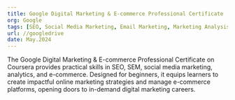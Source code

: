 ```yaml
---
title: Google Digital Marketing & E-commerce Professional Certificate
org: Google
tags: [SEO, Social Media Marketing, Email Marketing, Marketing Analysis, E-commerce, Customer Relations]
url: //googledrive
date: May.2024
---
```


The Google Digital Marketing & E-commerce Professional Certificate on Coursera provides practical skills in SEO, SEM, social media marketing, analytics, and e-commerce. Designed for beginners, it equips learners to create impactful online marketing strategies and manage e-commerce platforms, opening doors to in-demand digital marketing careers.
